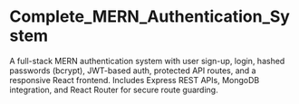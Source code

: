 # Complete_MERN_Authentication_System
A full-stack MERN authentication system with user sign-up, login, hashed passwords (bcrypt), JWT-based auth, protected API routes, and a responsive React frontend. Includes Express REST APIs, MongoDB integration, and React Router for secure route guarding.
